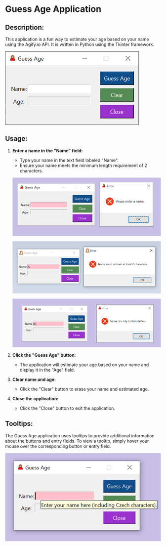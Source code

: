 # Guess Age Application

## Description:

This application is a fun way to estimate your age based on your name using the Agify.io API. It is written in Python using the Tkinter framework.

![](https://github.com/hrosicka/GuessAge/blob/master/doc/GuessAge.png)

## Usage:

1. **Enter a name in the "Name" field:**
   - Type your name in the text field labeled "Name".
   - Ensure your name meets the minimum length requirement of 2 characters.
     
   ![](https://github.com/hrosicka/GuessAge/blob/master/doc/GuessAgeValidation1.png)

   ![](https://github.com/hrosicka/GuessAge/blob/master/doc/GuessAgeValidation2.png)

   ![](https://github.com/hrosicka/GuessAge/blob/master/doc/GuessAgeValidation3.png)
   

3. **Click the "Guess Age" button:**
   - The application will estimate your age based on your name and display it in the "Age" field.


4. **Clear name and age:**
   - Click the "Clear" button to erase your name and estimated age.
   
5. **Close the application:**
   - Click the "Close" button to exit the application.

## Tooltips:

The Guess Age application uses tooltips to provide additional information about the buttons and entry fields. To view a tooltip, simply hover your mouse over the corresponding button or entry field.

![](https://github.com/hrosicka/GuessAge/blob/master/doc/GuessAgeTooltip.png)




